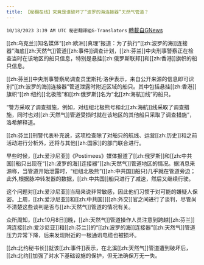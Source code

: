 ```yaml
---
title: 【秘翻在线】究竟是谁破坏了“波罗的海连接器”天然气管道？
---
```

`10/18/2023 3:39 AM UTC 秘密翻譯組G-Translators` [轉載自GNews](https://gnews.org/articles/1847863)

         

[[zh:乌克兰]]知名媒体“[[zh:欧洲]]真理”报道：为了执行“[[zh:波罗的海]]连接器”海底[[zh:天然气]]管道[[zh:事件]]调查计划，[[zh:芬兰]]中央刑事警察正在检查当时在该地区的船只信息，特别是悬挂[[zh:俄罗斯联邦]]和[[zh:香港]]旗帜的船只信息。

[[zh:芬兰]]中央刑事警察局调查员里斯托·洛伊表示，来自公开来源的信息即可识别“[[zh:波罗的海]]连接器”管道泄露时附近区域的船只。其中包括悬挂[[zh:香港]]旗帜“[[zh:纽约]]北极熊”和[[zh:俄罗斯]]名为“北[[zh:海航]]线”的船只。

“警方采取了调查措施，例如，对纽纽北极熊号和北[[zh:海航]]线采取了调查措施，同时也对[[zh:天然气]]管道受损时就在该地区的其他船只采取了调查措施”，洛希解释道。

[[zh:芬兰]]刑警代表补充说，这项检查除了对船只的航线、运营[[zh:历史]]和之前活动进行分析外，还将与其他[[zh:国家]]的部门联合进行。

早些时候，[[zh:爱沙尼亚]]《Postimees》媒体报道了[[zh:俄罗斯]]和[[zh:中共国]]船只出现在“[[zh:波罗的海]]连接器”[[zh:天然气]]管道地区的情况。据消息来源称，当管道开始泄露时，“纽纽北极熊”([[zh:中共国]]船只)几乎就在管道旁边；此外,根据脉冲转发器的数据，[[zh:中共国]]船只进行了减速，然后又继续行驶。

这个问题对[[zh:爱沙尼亚]]当局来说非常敏感，因此他们习惯于对可能的嫌疑人保密。上周，[[zh:爱沙尼亚]]和[[zh:中共国]][[zh:外交]]官之间进行了谈判，尽管尚不清楚这些谈判是否与[[zh:天然气]]管道的情况有关。

众所周知，[[zh:10月8日]]晚，[[zh:天然气]]管道操作人员注意到跨越[[zh:芬兰]]湾连接[[zh:爱沙尼亚]]和[[zh:芬兰]]的“[[zh:波罗的海]]连接器”[[zh:天然气]]管道压力异常下降，后来发现附近的一根通讯电缆也被损坏。

[[zh:北约秘书长]]就该[[zh:事件]]表示，在北溪[[zh:天然气]]管道遭到破坏后，[[zh:北约]]加强了对水下基础设施的保护，但无法确保万无一失。
